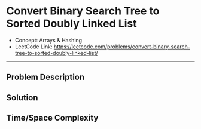 # Convert Binary Search Tree to Sorted Doubly Linked List

- Concept: Arrays & Hashing
- LeetCode Link: https://leetcode.com/problems/convert-binary-search-tree-to-sorted-doubly-linked-list/

---

## Problem Description

## Solution

## Time/Space Complexity

